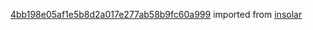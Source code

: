 [4bb198e05af1e5b8d2a017e277ab58b9fc60a999](https://github.com/insolar/insolar/commit/4bb198e05af1e5b8d2a017e277ab58b9fc60a999) imported from [insolar](https://github.com/insolar/insolar)
